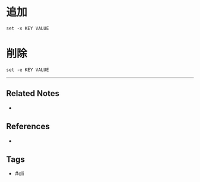 # 追加
```
set -x KEY VALUE
```

# 削除
```
set -e KEY VALUE
```

---
## Related Notes
- 

## References
- 

## Tags
- #cli
